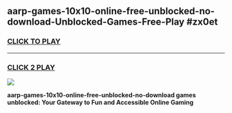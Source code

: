 
## aarp-games-10x10-online-free-unblocked-no-download-Unblocked-Games-Free-Play #zx0et
<h3>
<a href="https://us.freeplayer.one?title=aarp-games-10x10-online-free-unblocked-no-download&ref=9M">CLICK TO PLAY</a></h3>
<hr>

<h3>
<a href="https://us.freeplayer.one?title=aarp-games-10x10-online-free-unblocked-no-download&ref=9M">CLICK 2 PLAY</a>
  
</h3>

<a href="https://us.freeplayer.one?title=aarp-games-10x10-online-free-unblocked-no-download&ref=9M"><img src="https://clearcache.store/games.png"></a>


**aarp-games-10x10-online-free-unblocked-no-download games unblocked: Your Gateway to Fun and Accessible Online Gaming**
